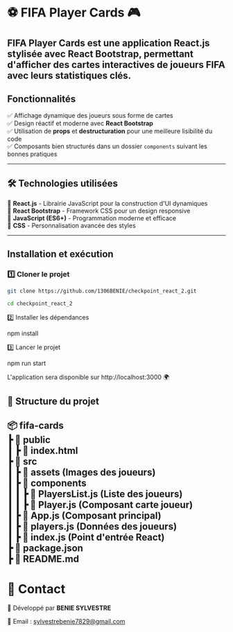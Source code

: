 # ⚽ FIFA Player Cards 🎮  


**FIFA Player Cards** est une application **React.js** stylisée avec **React Bootstrap**, permettant d'afficher des cartes interactives de joueurs FIFA avec leurs statistiques clés.  
---

## **Fonctionnalités**  
✅ Affichage dynamique des joueurs sous forme de cartes  
✅ Design réactif et moderne avec **React Bootstrap**  
✅ Utilisation de **props** et **destructuration** pour une meilleure lisibilité du code  
✅ Composants bien structurés dans un dossier `components` suivant les bonnes pratiques  

---

## 🛠️ **Technologies utilisées**  
🔹 **React.js** - Librairie JavaScript pour la construction d'UI dynamiques  
🔹 **React Bootstrap** - Framework CSS pour un design responsive  
🔹 **JavaScript (ES6+)** - Programmation moderne et efficace  
🔹 **CSS** - Personnalisation avancée des styles  

---

## **Installation et exécution**  
### 1️⃣ **Cloner le projet**  
```sh
git clone https://github.com/1306BENIE/checkpoint_react_2.git

cd checkpoint_react_2
```

2️⃣ Installer les dépendances

npm install

3️⃣ Lancer le projet

npm run start

L'application sera disponible sur http://localhost:3000 🌍

## 📁 Structure du projet

📦 fifa-cards  
 ┣ 📂 public  
 ┃ ┣ 📜 index.html  
 ┣ 📂 src  
 ┃ ┣ 📂 assets (Images des joueurs)  
 ┃ ┣ 📂 components  
 ┃ ┃ ┣ 📜 PlayersList.js (Liste des joueurs)  
 ┃ ┃ ┣ 📜 Player.js (Composant carte joueur)  
 ┃ ┣ 📜 App.js (Composant principal)  
 ┃ ┣ 📜 players.js (Données des joueurs)  
 ┃ ┣ 📜 index.js (Point d'entrée React)  
 ┣ 📜 package.json  
 ┣ 📜 README.md  
---
# 📧 Contact

💼 Développé par **BENIE SYLVESTRE**

📩 Email : sylvestrebenie7829@gmail.com



